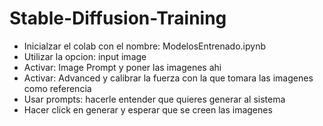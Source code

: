 # Stable-Diffusion-Training
- Inicialzar el colab con el nombre: ModelosEntrenado.ipynb
- Utilizar la opcion: input image
- Activar: Image Prompt y poner las imagenes ahi
- Activar: Advanced y calibrar la fuerza con la que tomara las imagenes como referencia
- Usar prompts: hacerle entender que quieres generar al sistema
- Hacer click en generar y esperar que se creen las imagenes 
